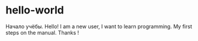 # hello-world
Начало учёбы.
Hello! I am a new user, I want to learn programming. My first steps on the manual. Thanks !
